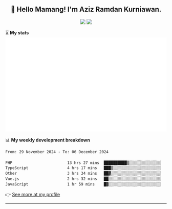 <h2 align="center">👋 Hello Mamang! I'm Aziz Ramdan Kurniawan.</h2>  
<p align="center">
  <img src="https://komarev.com/ghpvc/?username=azizramdan">
  <img src="https://wakatime.com/badge/user/90056fa0-4c31-4eca-954e-2a3ac05896f9.svg">
</p>
    
⏳ **My stats**  
![](https://raw.githubusercontent.com/azizramdan/github-stats/master/generated/overview.svg#gh-dark-mode-only)

📊 **My weekly development breakdown**
<!--START_SECTION:waka-->

```txt
From: 29 November 2024 - To: 06 December 2024

PHP                        13 hrs 27 mins  ██████████▒░░░░░░░░░░░░░░   40.67 %
TypeScript                 4 hrs 17 mins   ███▒░░░░░░░░░░░░░░░░░░░░░   12.97 %
Other                      3 hrs 34 mins   ██▓░░░░░░░░░░░░░░░░░░░░░░   10.83 %
Vue.js                     2 hrs 32 mins   ██░░░░░░░░░░░░░░░░░░░░░░░   07.69 %
JavaScript                 1 hr 59 mins    █▓░░░░░░░░░░░░░░░░░░░░░░░   06.00 %
```

<!--END_SECTION:waka-->
👉 [See more at my profile](https://wakatime.com/@azizramdan)
***
